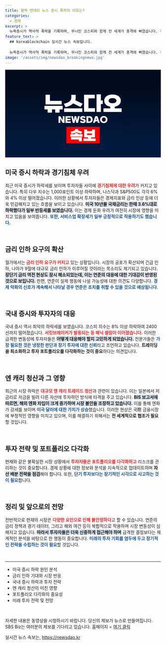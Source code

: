 ```yaml
---
title: 블랙 먼데이 뉴스 증시 폭락의 이유는?
categories:
  - 경제
excerpt: >
  뉴욕증시가 역사적 폭락을 기록하며, 무너진 코스피와 함께 전 세계가 충격에 빠졌습니다. 전문가들은 연준의 긴급 금리 인하 가능성을 언급하며 시장 안정을 촉구하고 있습니다. 과연 반전의 기회는 올 것인가?
feature_text: >
  ## koreablockchain 실시간 뉴스 속보입니다.

  뉴욕증시가 역사적 폭락을 기록하며, 무너진 코스피와 함께 전 세계가 충격에 빠졌습니다. 전문가들은 연준의 긴급 금리 인하 가능성을 언급하며 시장 안정을 촉구하고 있습니다. 과연 반전의 기회는 올 것인가?
image: '/assets/img/newsdao_breakingnews.jpg'
---
```


<p><img src="/assets/img/newsdao_breakingnews.jpg" alt="koreablockchain 속보" /></p>

<h2 data-ke-size="size26">미국 증시 하락과 경기침체 우려</h2>

<p data-ke-size="size16">최근 미국 증시가 하락세를 보이며 투자자들 사이에 <b><span style="color: #ee2323;">경기침체에 대한 우려</span></b>가 커지고 있습니다. 특히 다우 지수는 1,000포인트 이상 하락하며, 나스닥과 S&P500도 각각 6%와 4% 이상 떨어졌습니다. 이러한 상황에서 투자자들은 경제지표와 금리 인상 등에 더욱 민감해지고 있는 흐름을 보이고 있습니다. <b><span style="background-color: #21538527;">미국 10년물 국채금리는 한때 3.6%대로 하락했다가 일부 반등세를 보였습니다.</span></b> 이는 경제 둔화 우려가 여전히 시장에 영향을 미치고 있음을 보여줍니다. <b><span style="color: #1a5490;">또한, 서비스업 확장세가 일부 긍정적으로 작용하기도 했습니다.</span></b></p>

<p data-ke-size="size16">&nbsp;</p>

<h2 data-ke-size="size26">금리 인하 요구의 확산</h2>

<p data-ke-size="size16">월가에서는 <b><span style="color: #ee2323;">금리 인하 요구가 커지고</span></b> 있는 상황입니다. 시장의 공포가 확산되며 긴급 인하, 나아가 9월에 대규모 금리 인하가 이루어질 것이라는 목소리도 제기되고 있습니다. <b><span style="background-color: #21538527;">장단기 금리 역전 현상도 잠시 해소되었는데, 이는 연준의 대응에 대한 기대감이 반영된 것으로 보입니다.</span></b> 한편, 연준이 실제 행동에 나설 가능성에 대한 의견도 다양합니다. <b><span style="color: #1a5490;">경제 악화의 신호가 계속해서 나타날 경우 연준은 조치를 취할 수 있을 것으로 예상됩니다.</span></b></p>

<p data-ke-size="size16">&nbsp;</p>

<h2 data-ke-size="size26">국내 증시와 투자자의 대응</h2>

<p data-ke-size="size16">국내 증시 역시 최악의 하락세를 보였습니다. 코스피 지수는 8% 이상 하락하여 2400선까지 떨어졌습니다. <b><span style="color: #ee2323;">서킷브레이커가 발동되는 등 패닉 셀링이 이어졌습니다.</span></b> 이러한 급격한 변동성에 투자자들은 <b><span style="background-color: #21538527;">어떻게 대응해야 할지 고민하게 되었습니다.</span></b> 전문가들은 <b><span style="color: #1a5490;">가장 필요한 것은 냉정한 판단과 장기 투자에 대한 신뢰</span></b>라고 조언하고 있습니다. <b>트레이딩을 최소화하고 투자 포트폴리오를 다각화하는 것이 중요</b>하다는 의견입니다.</p>

<p data-ke-size="size16">&nbsp;</p>

<h2 data-ke-size="size26">엔 캐리 청산과 그 영향</h2>

<p data-ke-size="size16">최근의 시장 하락은 <b><span style="color: #ee2323;">대규모 엔 캐리 트레이드 청산</span></b>과 관련이 있습니다. 이는 일본에서 저금리로 자금을 빌려 다른 자산에 투자하던 방식에 타격을 주고 있습니다. <b><span style="background-color: #21538527;">BIS 보고서에 따르면, 해외 엔화 차입이 크게 증가하며 시장 불안을 조장하고 있습니다.</span></b> 이를 통해 엔화가 강세를 보이며 <b><span style="color: #1a5490;">미국 달러에 대한 가치가 상승</span></b>했습니다. 이러한 현상은 국際 금융시장에 부정적인 영향을 미치고 있으며, 이를 해결하기 위해서는 <b>전 세계적으로 협조가 필요</b>할 것입니다.</p>

<p data-ke-size="size16">&nbsp;</p>

<h2 data-ke-size="size26">투자 전략 및 포트폴리오 다각화</h2>

<p data-ke-size="size16">현재와 같은 불확실한 시장 상황에서 <b><span style="color: #ee2323;">투자자들은 포트폴리오를 다각화하고</span></b> 리스크를 관리하는 것이 중요합니다. 경제 상황에 대한 정보와 분석을 지속적으로 업데이트하며 <b><span style="background-color: #21538527;">자산 배분 전략을 점검</span></b>해야 합니다. 또한, <b><span style="color: #1a5490;">단기 투자보다는 장기적인 시각으로 사고하는 것이 필요</span></b>합니다.</p>

<p data-ke-size="size16">&nbsp;</p>

<h2 data-ke-size="size26">정리 및 앞으로의 전망</h2>

<p data-ke-size="size16">전반적으로 현재의 시장은 <b><span style="color: #ee2323;">다양한 요인으로 인해 불안정하다</span></b>고 할 수 있습니다. 연준의 금리 정책과 경기 데이터, 그리고 해외 여건 등이 복합적으로 작용하며 시장 변동성이 심해지고 있습니다. <b><span style="background-color: #21538527;">따라서 투자자들은 더욱 신중하게 접근해야 하며</span></b> 급격한 결정보다는 체계적인 분석을 바탕으로 한 행동이 중요합니다. <b><span style="color: #1a5490;">미래의 투자 기회를 염두에 두고 장기적인 전략을 수립하는 것이 필요</span></b>할 것입니다.</p>

<p data-ke-size="size16">&nbsp;</p>

<hr/>

<ul>
<li>미국 증시 하락 원인 분석</li>
<li>금리 인하 기대와 시장 반응</li>
<li>국내 증시 하락과 투자 전략</li>
<li>엔 캐리 청산이 미친 영향</li>
<li>포트폴리오 다각화의 중요성</li>
<li>미래 투자 전략 및 전망</li>
</ul>

<p data-ke-size="size16">&nbsp;</p>

<p data-ke-size="size16">자세한 내용은 동영상을 시청하시기 바랍니다. 당신의 제보가 뉴스로 만들어집니다. SBS Biz는 여러분의 제보를 기다리고 있습니다. 홈페이지 = <a href="https://url.kr/9pghjn">여기 클릭</a></p>
실시간 뉴스 속보는, <a href="https://newsdao.kr" rel="dofollow">https://newsdao.kr</a>



